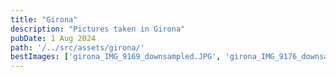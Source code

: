 ```yaml
---
title: "Girona"
description: "Pictures taken in Girona"
pubDate: 1 Aug 2024
path: '/../src/assets/girona/'
bestImages: ['girona_IMG_9169_downsampled.JPG', 'girona_IMG_9176_downsampled.png', 'girona_IMG_9194_downsampled.JPG']
---
```

